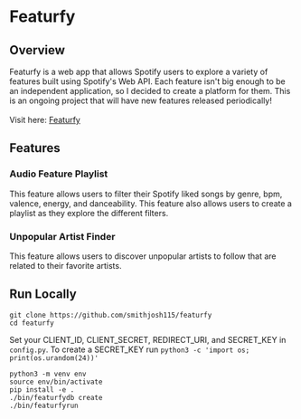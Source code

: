# Featurfy

## Overview
Featurfy is a web app that allows Spotify users to explore a variety of features built using Spotify's Web API. Each feature isn't big enough to be an independent application, so I decided to create a platform for them. This is an ongoing project that will have new features released periodically!
<br />
<br />
Visit here: [Featurfy](http://www.featurfy.org/)
## Features
### Audio Feature Playlist
This feature allows users to filter their Spotify liked songs by genre, bpm, valence, energy, and danceability. This feature also allows users to create a playlist as they explore the different filters. 
### Unpopular Artist Finder
This feature allows users to discover unpopular artists to follow that are related to their favorite artists. 
## Run Locally
```
git clone https://github.com/smithjosh115/featurfy
cd featurfy
```
Set your CLIENT_ID, CLIENT_SECRET, REDIRECT_URI, and SECRET_KEY in ```config.py```.
To create a SECRET_KEY run ```python3 -c 'import os; print(os.urandom(24))'```
```
python3 -m venv env
source env/bin/activate
pip install -e .
./bin/featurfydb create
./bin/featurfyrun
```

